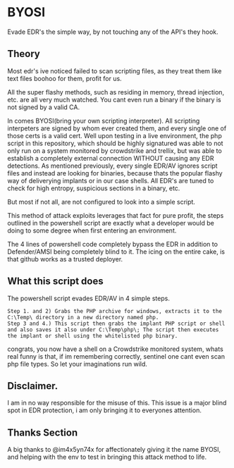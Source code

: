 # BYOSI
Evade EDR's the simple way, by not touching any of the API's they hook.


## Theory

Most edr's ive noticed failed to scan scripting files, as they treat them like text files boohoo for them, profit for us. 

All the super flashy methods, such as residing in memory, thread injection, etc. are all very much watched. You cant even run a binary if the binary is not signed by a valid CA.

In comes BYOSI(bring your own scripting interpreter). All scripting interpeters are signed by whom ever created them, and every single one of those certs is a valid cert. Well upon testing in a live environment, the php script in this repository, which should be highly signatured was able to not only run on a system monitored by crowdstrike and trellix, but was able to establish a completely external connection WITHOUT causing any EDR detections. As mentioned previously, every single EDR/AV ignores script files and instead are looking for binaries, because thats the popular flashy way of deliverying implants or in our case shells. All EDR's are tuned to check for high entropy, suspicious sections in a binary, etc. 

But most if not all, are not configured to look into a simple script.

This method of attack exploits leverages that fact for pure profit, the steps outlined in the powershell script are exactly what a developer would be doing to some degree when first entering an environment.

The 4 lines of powershell code completely bypass the EDR in addition to Defender/AMSI being completely blind to it. The icing on the entire cake, is that github works as a trusted deployer.

## What this script does

The powershell script evades EDR/AV in 4 simple steps.
```
Step 1. and 2) Grabs the PHP archive for windows, extracts it to the C:\Temp\ directory in a new directory named php.
Step 3 and 4.) This script then grabs the implant PHP script or shell and also saves it also under C:\Temp\php\; The script then executes the implant or shell using the whitelisted php binary.
```
congrats, you now have a shell on a Crowdstrike monitored system, whats real funny is that, if im remembering correctly, sentinel one cant even scan php file types. So let your imaginations run wild.

## Disclaimer.

I am in no way responsible for the misuse of this. This issue is a major blind spot in EDR protection, i am only bringing it to everyones attention.

## Thanks Section

A big thanks to @im4x5yn74x for affectionately giving it the name BYOSI, and helping with the env to test in bringing this attack method to life.
